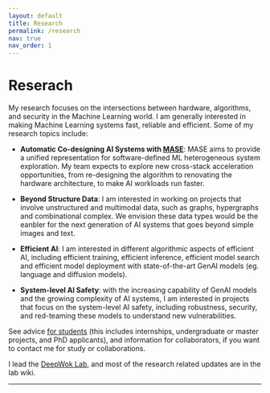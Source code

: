 ```yaml
---
layout: default
title: Research
permalink: /research
nav: true
nav_order: 1
---
```



# Reserach

My research focuses on the intersections between hardware, algorithms, and security in the Machine Learning world. I am generally interested in making Machine Learning systems fast, reliable and efficient. Some of my research topics include:

* **Automatic Co-designing AI Systems with [MASE](https://github.com/DeepWok/mase/tree/main)**: MASE aims to provide a unified representation for software-defined ML heterogeneous system exploration. My team expects to explore new cross-stack acceleration opportunities, from re-designing the algorithm to renovating the hardware architecture, to make AI workloads run faster.

* **Beyond Structure Data**: I am interested in working on projects that involve unstructured and multimodal data, such as graphs, hypergraphs and combinational complex. We envision these data types would be the eanbler for the next generation of AI systems that goes beyond simple images and text.

* **Efficient AI**: I am interested in different algorithmic aspects of efficient AI, including efficient training, efficient inference, efficient model search and efficient model deployment with state-of-the-art GenAI models (eg. language and diffusion models).

* **System-level AI Safety**: with the increasing capability of GenAI models and the growing complexity of AI systems, I am interested in projects that focus on the system-level AI safety, including robustness, security, and red-teaming these models to understand new vulnerabilities.

See advice [for students](/students) (this includes internships, undergraduate or master projects, and PhD applicants), and information for collaborators, if you want to contact me for study or collaborations.

I lead the [DeepWok Lab](https://deepwok.github.io/), and most of the research related updates are in the lab wiki.

---

<!-- ---

# Random stuff -->

